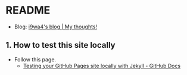 # README

- Blog: [i9wa4's blog | My thoughts!](https://i9wa4.github.io/)

## 1. How to test this site locally

- Follow this page.
    - [Testing your GitHub Pages site locally with Jekyll - GitHub Docs](https://docs.github.com/en/pages/setting-up-a-github-pages-site-with-jekyll/testing-your-github-pages-site-locally-with-jekyll?platform=linux)
